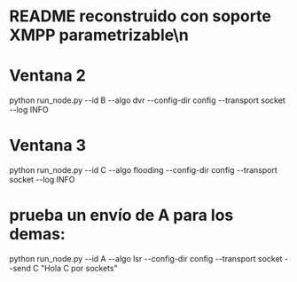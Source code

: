# README reconstruido con soporte XMPP parametrizable\n
# Ventana 2
python run_node.py --id B --algo dvr --config-dir config --transport socket --log INFO
# Ventana 3
python run_node.py --id C --algo flooding --config-dir config --transport socket --log INFO
# prueba un envío de A para los demas:
python run_node.py --id A --algo lsr --config-dir config --transport socket --send C "Hola C por sockets"

